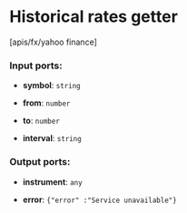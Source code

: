 # Historical rates getter

[apis/fx/yahoo finance]

### Input ports:

* __symbol__: `string`


* __from__: `number`


* __to__: `number`


* __interval__: `string`

### Output ports:

* __instrument__: `any`


* __error__: `{"error" :"Service unavailable"}`

